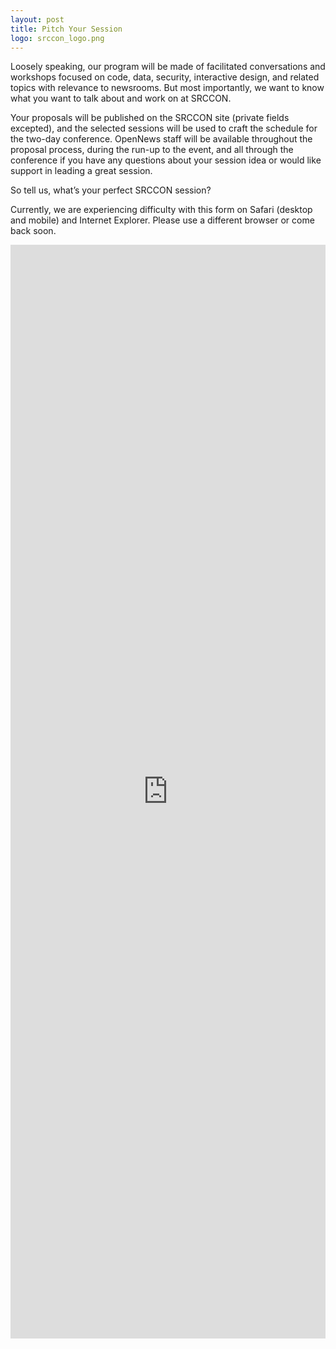 ```yaml
---
layout: post
title: Pitch Your Session
logo: srccon_logo.png
---
```

<p class="bodybig">Loosely speaking, our program will be made of facilitated conversations and workshops focused on code, data, security, interactive design, and related topics with relevance to newsrooms. But most importantly, we want to know what you want to talk about and work on at SRCCON.</p>

Your proposals will be published on the SRCCON site (private fields excepted), and the selected sessions will be used to craft the schedule for the two-day conference. OpenNews staff will be available throughout the proposal process, during the run-up to the event, and all through the conference if you have any questions about your session idea or would like support in leading a great session.

So tell us, what&rsquo;s your perfect SRCCON session?

<p class="alertme">Currently, we are experiencing difficulty with this form on Safari (desktop and mobile) and Internet Explorer. Please use a different browser or come back soon.</p>

<iframe id="frame" width="100%" height="1750" src="http://screendoor.dobt.co/embedded/projects/226/responses/new" frameborder="0" marginheight="0" marginwidth="0"></iframe>
